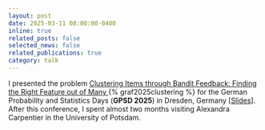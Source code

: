 ```yaml
---
layout: post
date: 2025-03-11 08:00:00-0400
inline: true
related_posts: false
selected_news: false
related_publications: true
category: talk
---
```

I presented the problem <a href="https://openreview.net/pdf?id=99zsyZpUqp"> Clustering Items through Bandit Feedback: Finding the Right Feature out of Many </a> {% graf2025clustering %} for the German Probability and Statistics Days </a> (<strong>GPSD 2025</strong>) in Dresden, Germany [<a href="https://victorthuot.github.io/assets/pdf/slides_GPSD_march2025.pdf">Slides</a>].
After this conference, I spent almost two months visiting Alexandra Carpentier in the University of Potsdam. 
